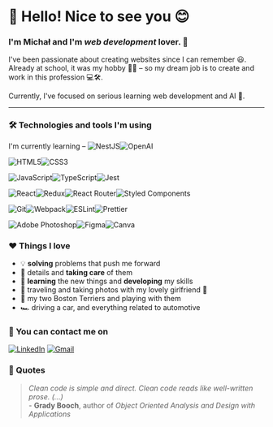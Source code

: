 # 👋 Hello! Nice to see you 😊

### I'm Michał and I'm *web development* lover. 🙌

I've been passionate about creating websites since I can remember 😃. \
Already at school, it was my hobby 👨‍🎓 – so my dream job is to create and work in this profession 💻🛠️.

Currently, I've focused on serious learning web development and AI 🚀. 

---
### 🛠️ Technologies and tools I'm using

I'm currently learning – ![NestJS](https://img.shields.io/badge/NestJS-E0234E.svg?style=for-the-badge&logo=NestJS&logoColor=white)![OpenAI](https://img.shields.io/badge/OpenAI-412991.svg?style=for-the-badge&logo=OpenAI&logoColor=white)

![HTML5](https://img.shields.io/badge/HTML5-E34F26?style=for-the-badge&logo=html5&logoColor=white)![CSS3](https://img.shields.io/badge/CSS3-1572B6?style=for-the-badge&logo=css3&logoColor=white)

![JavaScript](https://img.shields.io/badge/JavaScript-F7DF1E?style=for-the-badge&logo=javascript&logoColor=black)![TypeScript](https://img.shields.io/badge/typescript-%23007ACC.svg?style=for-the-badge&logo=typescript&logoColor=white)![Jest](https://img.shields.io/badge/Jest-323330?style=for-the-badge&logo=Jest&logoColor=white)

![React](https://img.shields.io/badge/React-20232A?style=for-the-badge&logo=react&logoColor=61DAFB)![Redux](https://img.shields.io/badge/Redux-593D88?style=for-the-badge&logo=redux&logoColor=white)![React Router](https://img.shields.io/badge/React_Router-CA4245?style=for-the-badge&logo=react-router&logoColor=white)![Styled Components](https://img.shields.io/badge/styled--components-DB7093?style=for-the-badge&logo=styled-components&logoColor=white)

![Git](https://img.shields.io/badge/git-%23F05033.svg?style=for-the-badge&logo=git&logoColor=white)![Webpack](https://img.shields.io/badge/webpack-%238DD6F9.svg?style=for-the-badge&logo=webpack&logoColor=black)![ESLint](https://img.shields.io/badge/eslint-3A33D1?style=for-the-badge&logo=eslint&logoColor=white)![Prettier](https://img.shields.io/badge/prettier-1A2C34?style=for-the-badge&logo=prettier&logoColor=F7BA3E)

![Adobe Photoshop](https://img.shields.io/badge/adobe%20photoshop-%2331A8FF.svg?style=for-the-badge&logo=adobe%20photoshop&logoColor=white)![Figma](https://img.shields.io/badge/figma-%23F24E1E.svg?style=for-the-badge&logo=figma&logoColor=white)![Canva](https://img.shields.io/badge/Canva-%2300C4CC.svg?style=for-the-badge&logo=Canva&logoColor=white)

### ❤️ Things I love

 - 💡 **solving** problems that push me forward 
 - 🧐 details and **taking care** of them 
 - 📖 **learning** the new things and **developing** my skills 
 - 📸 traveling and taking photos with my lovely girlfriend 💑
 - 🐾 my two Boston Terriers and playing with them 
 - 🏎 driving a car, and everything related to automotive 

### 📧 You can contact me on  

[![LinkedIn](https://img.shields.io/badge/linkedin-%230077B5.svg?style=for-the-badge&logo=linkedin&logoColor=white)](https://www.linkedin.com/in/michallata/) [![Gmail](https://img.shields.io/badge/Gmail-D14836?style=for-the-badge&logo=gmail&logoColor=white)
](mailto:michallata.dev@gmail.com)

### 💭 Quotes

> _Clean code is simple and direct. Clean code reads like well-written prose. (...)_\
\- **Grady Booch**, author of _Object Oriented Analysis and Design with Applications_

